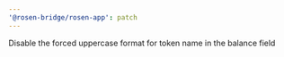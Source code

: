 ```yaml
---
'@rosen-bridge/rosen-app': patch
---
```


Disable the forced uppercase format for token name in the balance field
